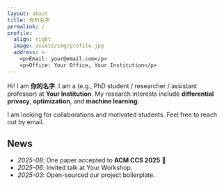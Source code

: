 ```yaml
---
layout: about
title: 你的名字
permalink: /
profile:
  align: right
  image: assets/img/profile.jpg
  address: >
    <p>Email: your@email.com</p>
    <p>Office: Your Office, Your Institution</p>
---
```


Hi! I am **你的名字**. I am a (e.g., PhD student / researcher / assistant professor) at **Your Institution**.
My research interests include **differential privacy**, **optimization**, and **machine learning**.

I am looking for collaborations and motivated students. Feel free to reach out by email.

## News
- *2025-08*: One paper accepted to **ACM CCS 2025** 🎉
- *2025-06*: Invited talk at Your Workshop.
- *2025-03*: Open-sourced our project boilerplate.

